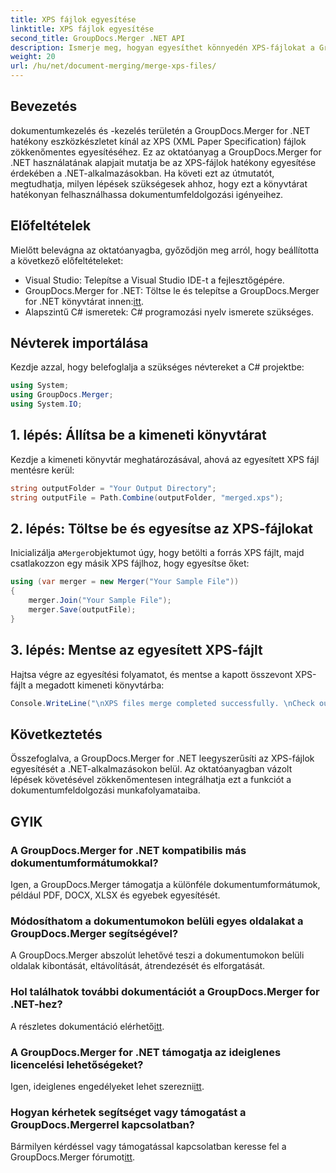 ```yaml
---
title: XPS fájlok egyesítése
linktitle: XPS fájlok egyesítése
second_title: GroupDocs.Merger .NET API
description: Ismerje meg, hogyan egyesíthet könnyedén XPS-fájlokat a GroupDocs.Merger for .NET segítségével. Egyszerűsítse a dokumentumfeldolgozást .NET-alkalmazásaiban.
weight: 20
url: /hu/net/document-merging/merge-xps-files/
---
```

## Bevezetés
dokumentumkezelés és -kezelés területén a GroupDocs.Merger for .NET hatékony eszközkészletet kínál az XPS (XML Paper Specification) fájlok zökkenőmentes egyesítéséhez. Ez az oktatóanyag a GroupDocs.Merger for .NET használatának alapjait mutatja be az XPS-fájlok hatékony egyesítése érdekében a .NET-alkalmazásokban. Ha követi ezt az útmutatót, megtudhatja, milyen lépések szükségesek ahhoz, hogy ezt a könyvtárat hatékonyan felhasználhassa dokumentumfeldolgozási igényeihez.
## Előfeltételek
Mielőtt belevágna az oktatóanyagba, győződjön meg arról, hogy beállította a következő előfeltételeket:
- Visual Studio: Telepítse a Visual Studio IDE-t a fejlesztőgépére.
-  GroupDocs.Merger for .NET: Töltse le és telepítse a GroupDocs.Merger for .NET könyvtárat innen:[itt](https://releases.groupdocs.com/merger/net/).
- Alapszintű C# ismeretek: C# programozási nyelv ismerete szükséges.

## Névterek importálása
Kezdje azzal, hogy belefoglalja a szükséges névtereket a C# projektbe:
```csharp
using System; 
using GroupDocs.Merger;
using System.IO;
```
## 1. lépés: Állítsa be a kimeneti könyvtárat
Kezdje a kimeneti könyvtár meghatározásával, ahová az egyesített XPS fájl mentésre kerül:
```csharp
string outputFolder = "Your Output Directory";
string outputFile = Path.Combine(outputFolder, "merged.xps");
```
## 2. lépés: Töltse be és egyesítse az XPS-fájlokat
 Inicializálja a`Merger`objektumot úgy, hogy betölti a forrás XPS fájlt, majd csatlakozzon egy másik XPS fájlhoz, hogy egyesítse őket:
```csharp
using (var merger = new Merger("Your Sample File"))
{
    merger.Join("Your Sample File");
    merger.Save(outputFile);
}
```
## 3. lépés: Mentse az egyesített XPS-fájlt
Hajtsa végre az egyesítési folyamatot, és mentse a kapott összevont XPS-fájlt a megadott kimeneti könyvtárba:
```csharp
Console.WriteLine("\nXPS files merge completed successfully. \nCheck output in {0}", outputFolder);
```

## Következtetés
Összefoglalva, a GroupDocs.Merger for .NET leegyszerűsíti az XPS-fájlok egyesítését a .NET-alkalmazásokon belül. Az oktatóanyagban vázolt lépések követésével zökkenőmentesen integrálhatja ezt a funkciót a dokumentumfeldolgozási munkafolyamataiba.

## GYIK
### A GroupDocs.Merger for .NET kompatibilis más dokumentumformátumokkal?
Igen, a GroupDocs.Merger támogatja a különféle dokumentumformátumok, például PDF, DOCX, XLSX és egyebek egyesítését.
### Módosíthatom a dokumentumokon belüli egyes oldalakat a GroupDocs.Merger segítségével?
A GroupDocs.Merger abszolút lehetővé teszi a dokumentumokon belüli oldalak kibontását, eltávolítását, átrendezését és elforgatását.
### Hol találhatok további dokumentációt a GroupDocs.Merger for .NET-hez?
 A részletes dokumentáció elérhető[itt](https://tutorials.groupdocs.com/merger/net/).
### A GroupDocs.Merger for .NET támogatja az ideiglenes licencelési lehetőségeket?
 Igen, ideiglenes engedélyeket lehet szerezni[itt](https://purchase.groupdocs.com/temporary-license/).
### Hogyan kérhetek segítséget vagy támogatást a GroupDocs.Mergerrel kapcsolatban?
 Bármilyen kérdéssel vagy támogatással kapcsolatban keresse fel a GroupDocs.Merger fórumot[itt](https://forum.groupdocs.com/c/merger/32).
